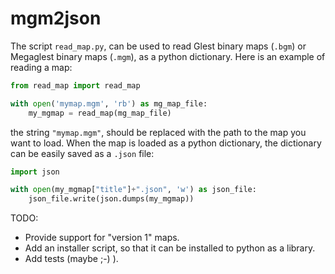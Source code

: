 # mgm2json

The script `read_map.py`, can be used to read Glest binary maps (`.bgm`) or Megaglest binary maps (`.mgm`), as a python dictionary.
Here is an example of reading a map:

```py
from read_map import read_map

with open('mymap.mgm', 'rb') as mg_map_file:
    my_mgmap = read_map(mg_map_file)
```

the string `"mymap.mgm"`, should be replaced with the path to the map you want to load. When the map is loaded as a python dictionary, the dictionary can be easily saved as a `.json` file:

```py
import json

with open(my_mgmap["title"]+".json", 'w') as json_file:
    json_file.write(json.dumps(my_mgmap))
```


TODO:
* Provide support for "version 1" maps.
* Add an installer script, so that it can be installed to python as a library.
* Add tests (maybe ;-) ).
